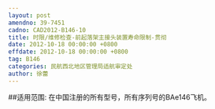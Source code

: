 ```yaml
---
layout: post
amendno: 39-7451
cadno: CAD2012-B146-10
title: 时限/维修检查-前起落架主接头装置寿命限制-贯彻
date: 2012-10-18 00:00:00 +0800
effdate: 2012-10-18 00:00:00 +0800
tag: B146
categories: 民航西北地区管理局适航审定处
author: 徐蕾
---
```


##适用范围:
在中国注册的所有型号，所有序列号的BAe146飞机。

